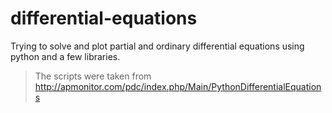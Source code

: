 # differential-equations
Trying to solve and plot partial and ordinary differential equations using python and a few libraries.

>The scripts were taken from http://apmonitor.com/pdc/index.php/Main/PythonDifferentialEquations
